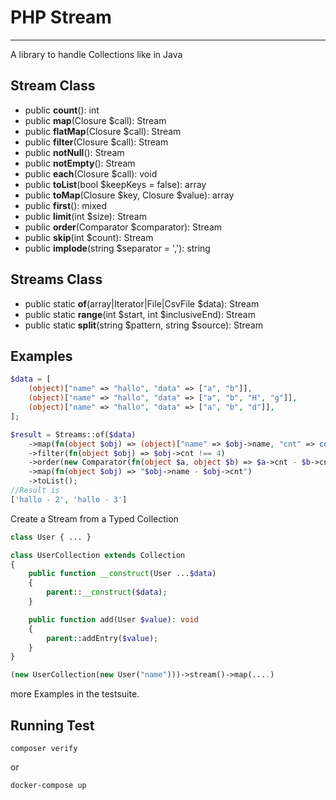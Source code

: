 # PHP Stream

---
A library to handle Collections like in Java

## Stream Class
* public **count**(): int
* public **map**(Closure $call): Stream
* public **flatMap**(Closure $call): Stream
* public **filter**(Closure $call): Stream
* public **notNull**(): Stream
* public **notEmpty**(): Stream
* public **each**(Closure $call): void
* public **toList**(bool $keepKeys = false): array
* public **toMap**(Closure $key, Closure $value): array
* public **first**(): mixed
* public **limit**(int $size): Stream
* public **order**(Comparator $comparator): Stream
* public **skip**(int $count): Stream
* public **implode**(string $separator = ','): string

## Streams Class
* public static **of**(array|Iterator|File|CsvFile $data): Stream
* public static **range**(int $start, int $inclusiveEnd): Stream
* public static **split**(string $pattern, string $source): Stream

## Examples

```php
$data = [
    (object)["name" => "hallo", "data" => ["a", "b"]],
    (object)["name" => "hallo", "data" => ["a", "b", "H", "g"]],
    (object)["name" => "hallo", "data" => ["a", "b", "d"]],
];

$result = Streams::of($data)
    ->map(fn(object $obj) => (object)["name" => $obj->name, "cnt" => count($obj->data)])
    ->filter(fn(object $obj) => $obj->cnt !== 4)
    ->order(new Comparator(fn(object $a, object $b) => $a->cnt - $b->cnt))
    ->map(fn(object $obj) => "$obj->name - $obj->cnt")
    ->toList();
//Result is
['hallo - 2', 'hallo - 3']
```

Create a Stream from a Typed Collection
```php
class User { ... }

class UserCollection extends Collection
{
    public function __construct(User ...$data)
    {
        parent::__construct($data);
    }

    public function add(User $value): void 
    {
        parent::addEntry($value);
    }
}   

(new UserCollection(new User("name")))->stream()->map(....)
```

more Examples in the testsuite.

## Running Test
```shell
composer verify
```
or
```shell
docker-compose up
```